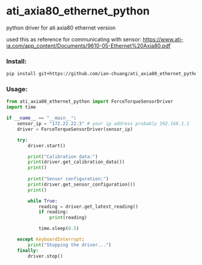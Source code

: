 # ati_axia80_ethernet_python
python driver for ati axia80 ethernet version

used this as reference for communicating with sensor: https://www.ati-ia.com/app_content/Documents/9610-05-Ethernet%20Axia80.pdf

### Install: 
```bash
pip install git+https://github.com/ian-chuang/ati_axia80_ethernet_python
```

### Usage:

```python
from ati_axia80_ethernet_python import ForceTorqueSensorDriver
import time

if __name__ == "__main__":
    sensor_ip = "172.22.22.3" # your ip address probably 192.168.1.1
    driver = ForceTorqueSensorDriver(sensor_ip)

    try:
        driver.start()

        print("Calibration data:")
        print(driver.get_calibration_data())
        print() 
        
        print("Sensor configuration:")
        print(driver.get_sensor_configuration())
        print()

        while True:
            reading = driver.get_latest_reading()
            if reading:
                print(reading)

            time.sleep(0.5)

    except KeyboardInterrupt:
        print("Stopping the driver...")
    finally:
        driver.stop()
```